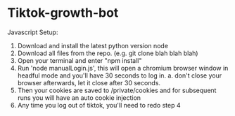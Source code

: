 # Tiktok-growth-bot

Javascript Setup: 
1. Download and install the latest python version node 
2. Download all files from the repo. (e.g. git clone blah blah blah)
3. Open your terminal and enter "npm install"
4. Run 'node manualLogin.js', this will open a chromium browser window in headful mode and you'll have 30 seconds to log in. 
      a. don't close your browser afterwards, let it close after 30 seconds.
5. Then your cookies are saved to /private/cookies and for subsequent runs you will have an auto cookie injection
6. Any time you log out of tiktok, you'll need to redo step 4

